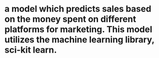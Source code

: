 #  a model which predicts sales based on the money spent on different platforms for marketing. This model utilizes the machine learning library, sci-kit learn.

